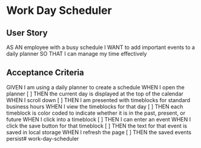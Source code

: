 # Work Day Scheduler

## User Story
AS AN employee with a busy schedule
I WANT to add important events to a daily planner
SO THAT I can manage my time effectively

## Acceptance Criteria

GIVEN I am using a daily planner to create a schedule
WHEN I open the planner
[ ] THEN the current day is displayed at the top of the calendar
WHEN I scroll down
[ ] THEN I am presented with timeblocks for standard business hours
WHEN I view the timeblocks for that day
[ ] THEN each timeblock is color coded to indicate whether it is in the past, present, or future
WHEN I click into a timeblock
[ ] THEN I can enter an event
WHEN I click the save button for that timeblock
[ ] THEN the text for that event is saved in local storage
WHEN I refresh the page
[ ] THEN the saved events persist# work-day-scheduler
